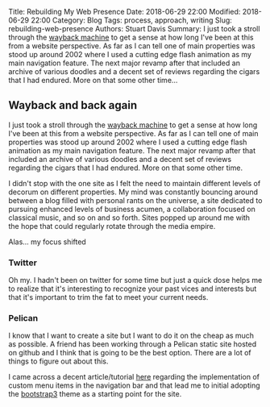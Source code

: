 Title: Rebuilding My Web Presence
Date: 2018-06-29 22:00
Modified: 2018-06-29 22:00
Category: Blog
Tags: process, approach, writing
Slug: rebuilding-web-presence
Authors: Stuart Davis
Summary: I just took a stroll through the [wayback machine](https://web.archive.org/) to get a sense at how long I've been at this from a website perspective. As far as I can tell one of main properties was stood up around 2002 where I used a cutting edge flash animation as my main navigation feature. The next major revamp after that included an archive of various doodles and a decent set of reviews regarding the cigars that I had endured. More on that some other time...

## Wayback and back again

I just took a stroll through the [wayback machine](https://web.archive.org/) to get a sense at how long I've been at this from a website perspective. As far as I can tell one of main properties was stood up around 2002 where I used a cutting edge flash animation as my main navigation feature. The next major revamp after that included an archive of various doodles and a decent set of reviews regarding the cigars that I had endured. More on that some other time.

I didn't stop with the one site as I felt the need to maintain different levels of decorum on different properties. My mind was constantly bouncing around between a blog filled with personal rants on the universe, a site dedicated to pursuing enhanced levels of business acumen, a collaboration focused on classical music, and so on and so forth. Sites popped up around me with the hope that could regularly rotate through the media empire.

Alas... my focus shifted

### Twitter

Oh my. I hadn't been on twitter for some time but just a quick dose helps me to realize that it's interesting to recognize your past vices and interests but that it's important to trim the fat to meet your current needs.

### Pelican

I know that I want to create a site but I want to do it on the cheap as much as possible. A friend has been working through a Pelican static site hosted on github and I think that is going to be the best option. There are a lot of things to figure out about this.

I came across a decent article/tutorial [here](https://appliedcaffeine.org/navbaritems.html "Applied Caffeine - Pelican navbar menu items") regarding the implementation of custom menu items in the navigation bar and that lead me to initial adopting the [bootstrap3](https://github.com/getpelican/pelican-themes/tree/master/pelican-bootstrap3 "bootstrap3 on github") theme as a starting point for the site.